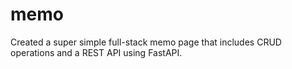 # memo

Created a super simple full-stack memo page that includes CRUD operations and a REST API using FastAPI.
